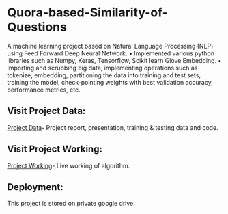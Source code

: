 # Quora-based-Similarity-of-Questions
A machine learning project based on Natural Language Processing (NLP) using Feed Forward Deep Neural Network. 
• Implemented various python libraries such as Numpy, Keras, Tensorflow, Scikit learn Glove Embedding. 
• Importing and scrubbing big data, implementing operations such as tokenize, embedding, partitioning the data into training and test sets, training the model, check-pointing         weights with best validation accuracy, performance metrics, etc.


## Visit Project Data:
[Project Data](https://drive.google.com/drive/folders/1yyP2naw-HnCC_xK1x2bNXsBztLl2hRNt?usp=sharing)- Project report, presentation, training & testing data and code.


## Visit Project Working:
[Project Working](https://drive.google.com/file/d/1EtTA1dxEn_kzqkNMrdcDuynDqtec3kGg/view?usp=sharing)- Live working of algorithm.


## Deployment:
This project is stored on private google drive.

